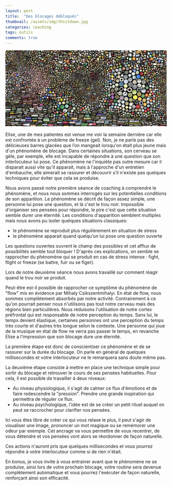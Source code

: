 ```yaml
---
layout: post
title:  "Des blocages débloqués"
thumbnail: /assets/img/thsitdown.jpg
categories: coaching
tags: outils
comments: true
---
```

![Emotions](/assets/img/emotions.jpg)

Elise, une de mes patientes est venue me voir la semaine dernière car elle est confrontée à un problème de freeze (gel).
Non, je ne parle pas des délicieuses barres glacées que l’on mangeait lorsqu'on était plus jeune mais d'un phénomène de blocage.
Dans certaines situations, son cerveau se gèle, par exemple, elle est incapable de répondre à une question que son interlocuteur lui pose.
Ce phénomène ne l'inquiète pas outre mesure car il disparait aussi vite qu'il apparait, mais à l'approche d'un entretien d'embauche, elle aimerait se rassurer et découvrir s’il n'existe pas quelques techniques pour éviter que cela se produise.

Nous avons passé notre première séance de coaching à comprendre le phénomène, et nous nous sommes interrogés sur les potentielles conditions de son apparition.
Le phénomène se décrit de façon assez simple, une personne lui pose une question, et là c'est le trou noir.
Impossible d'organiser ses pensées pour répondre, le pire c'est que cette situation semble durer une éternité.
Les conditions d'apparition semblent multiples mais nous avons pu isoler quelques situations classiques:
- le phénomène se reproduit plus régulièrement en situation de stress
- le phénomène apparait quand quelqu’un lui pose une question ouverte

Les questions ouvertes ouvrent le champ des possibles et cet afflux de possibilités semble tout bloquer !
D'après ces explications, on semble se rapprocher du phénomène qui se produit en cas de stress intense : fight, flight or freeze (se battre, fuir ou se figer).

Lors de notre deuxième séance nous avons travaillé sur comment réagir quand le trou noir se produit.

Peut-être est-il possible de rapprocher ce symptôme du phénomène de "flow" mis en évidence par Mihaly Csikszentmihalyi.
En état de flow, nous sommes complètement absorbés par notre activité. Contrairement à ce qu'on pourrait penser nous n'utilisons pas tout notre cerveau mais des régions bien particulières.
Nous réduisons l'utilisation de notre cortex préfrontal qui est responsable de notre perception du temps. Sans lui, le temps devient élastique, certaines personnes ont une perception du temps très courte et d'autres très longue selon le contexte. Une personne qui joue de la musique en état de flow ne verra pas passer le temps, en revanche Elise a l'impression que son blocage dure une éternité.


La première étape est donc de conscientiser ce phénomène et de se rassurer sur la durée du blocage.
On parle en général de quelques millisecondes et votre interlocuteur ne le remarquera sans doute même pas.

La deuxième étape consiste à mettre en place une technique simple pour sortir du blocage et retrouver le cours de ses pensées habituelles.
Pour cela, il est possible de travailler à deux niveaux:
- Au niveau physiologique, il s'agit de calmer ce flux d'émotions et de faire redescendre la "pression".
Prendre une grande inspiration qui permettra de réguler ce flux.
- Au niveau psychologique, l'idée est de se créer un petit rituel auquel on peut se raccrocher pour clarifier nos pensées.

Ici vous êtes libre de créer ce qui vous relaxe le plus, il peut s'agir de visualiser une image, prononcer un mot magique ou se remémorer une odeur par exemple. Cet ancrage va vous permettre de vous recentrer, de vous détendre et vos pensées vont alors se réordonner de façon naturelle.

Ces actions n'auront pris que quelques millisecondes et vous pourrez répondre à votre interlocuteur comme si de rien n'était.

En bonus, je vous invite à vous entrainer avant que le phénomène ne se produise, ainsi lors de votre prochain blocage, votre routine sera devenue complètement automatique et vous pourrez l'exécuter de façon naturelle, renforçant ainsi son efficacité.
